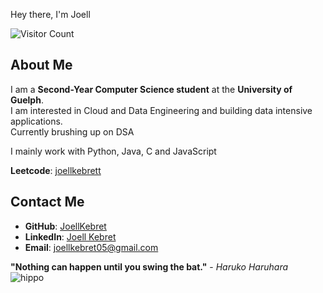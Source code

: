Hey there, I'm Joell

![Visitor Count](https://komarev.com/ghpvc/?username=JoellKebret&label=Visitors&color=0e75b6&style=flat)

## About Me
 I am a **Second-Year Computer Science student** at the **University of Guelph**. <br>
 I am interested in Cloud and Data Engineering and building data intensive applications. <br>
 Currently brushing up on DSA

 I mainly work with Python, Java, C and JavaScript

**Leetcode**: [joellkebrett](https://leetcode.com/u/joellkebrett/)
## Contact Me
- **GitHub**: [JoellKebret](https://github.com/JoellKebret)
- **LinkedIn**: [Joell Kebret](https://www.linkedin.com/in/joell-kebret-a0558a346/)
- **Email**: joellkebret05@gmail.com

**"Nothing can happen until you swing the bat."** - *Haruko Haruhara* <br>
![hippo](https://media3.giphy.com/media/aUovxH8Vf9qDu/giphy.gif)
